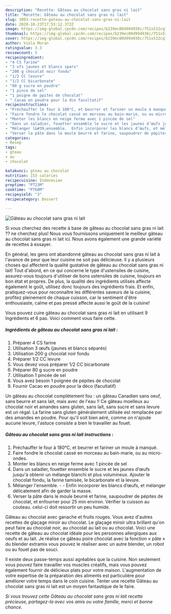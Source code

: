 ```yaml
---
description: "Recette: Gâteau au chocolat sans gras ni lait"
title: "Recette: Gâteau au chocolat sans gras ni lait"
slug: 3093-recette-gateau-au-chocolat-sans-gras-ni-lait
date: 2020-10-23T17:53:12.372Z
image: https://img-global.cpcdn.com/recipes/b239ec00d994938c/751x532cq70/gateau-au-chocolat-sans-gras-ni-lait-photo-principale-de-la-recette.jpg
thumbnail: https://img-global.cpcdn.com/recipes/b239ec00d994938c/751x532cq70/gateau-au-chocolat-sans-gras-ni-lait-photo-principale-de-la-recette.jpg
cover: https://img-global.cpcdn.com/recipes/b239ec00d994938c/751x532cq70/gateau-au-chocolat-sans-gras-ni-lait-photo-principale-de-la-recette.jpg
author: Viola Moran
ratingvalue: 3.3
reviewcount: 5
recipeingredient:
- "4 CS farine"
- "3 ufs jaunes et blancs spars"
- "200 g chocolat noir fondu"
- "1/2 CC levure"
- "1/2 CC bicarbonate"
- "80 g sucre en poudre"
- "1 pince de sel"
- "1 poigne de ppites de chocolat"
- " Cacao en poudre pour la dco facultatif"
recipeinstructions:
- "Préchauffer le four à 180°C, et beurrer et fariner un moule à manqué."
- "Faire fondre le chocolat cassé en morceau au bain-marie, ou au micro-ondes."
- "Monter les blancs en neige ferme avec 1 pincée de sel"
- "Dans un saladier, fouetter ensemble le sucre et les jaunes d’œufs jusqu&#39;à obtenir un mélange blanchi et plus volumineux. Ajouter le chocolat fondu, la farine tamisée, le bicarbonate et la levure."
- "Mélanger l&#39;ensemble.  Enfin incorporer les blancs d’œufs, et mélanger délicatement afin de garder la masse."
- "Verser la pâte dans le moule beurré et farine, saupoudrer de pépites de chocolat, et enfourner pour 25 min environ. Vérifier la cuisson au couteau. celui-ci doit ressortir un peu humide."
categories:
- Resep
tags:
- gteau
- au
- chocolat

katakunci: gteau au chocolat 
nutrition: 153 calories
recipecuisine: Indonesian
preptime: "PT23M"
cooktime: "PT60M"
recipeyield: "3"
recipecategory: Dessert

---
```



![Gâteau au chocolat sans gras ni lait](https://img-global.cpcdn.com/recipes/b239ec00d994938c/751x532cq70/gateau-au-chocolat-sans-gras-ni-lait-photo-principale-de-la-recette.jpg)

Si vous cherchez des recette à base de gâteau au chocolat sans gras ni lait ?? ne cherchez plus! Nous vous fournissons uniquement le meilleur gâteau au chocolat sans gras ni lait ici. Nous avons également une grande variété de recettes à essayer.

En général, les gens ont abandonné gâteau au chocolat sans gras ni lait à l'avance de peur que leur cuisine ne soit pas délicieuse. Il y a plusieurs choses qui affectent la qualité gustative de gâteau au chocolat sans gras ni lait! Tout d'abord, en ce qui concerne le type d'ustensiles de cuisine, assurez-vous toujours d'utiliser de bons ustensiles de cuisine, toujours en bon état et propres. De plus, la qualité des ingrédients utilisés affecte également le goût, utilisez donc toujours des ingrédients frais. Et enfin, pratiquez-vous pour reconnaître les différentes saveurs de la cuisine, profitez pleinement de chaque cuisson, car le sentiment d'être enthousiaste, calme et pas pressé affecte aussi le goût de la cuisine!

<!--inarticleads1-->

Vous pouvez cuire gâteau au chocolat sans gras ni lait en utilisant 9 Ingrédients et 6 pas. Voici comment vous faire cette.

##### Ingrédients de gâteau au chocolat sans gras ni lait :

1. Préparer 4 CS farine
1. Utilisation 3 œufs (jaunes et blancs séparés)
1. Utilisation 200 g chocolat noir fondu
1. Préparer 1/2 CC levure
1. Vous devez vous préparer 1/2 CC bicarbonate
1. Préparer 80 g sucre en poudre
1. Utilisation 1 pincée de sel
1. Vous avez besoin 1 poignée de pépites de chocolat
1. Fournir  Cacao en poudre pour la déco (facultatif)


Un gâteau au chocolat complètement fou : un gâteau Canadien sans oeuf, sans beurre et sans lait, mais avec de l&#39;eau !! Ce gâteau moelleux au chocolat noir et amandes sans gluten, sans lait, sans sucre et sans levure est un régal. La farine sans gluten généralement utilisée est remplacée par des amandes en poudre. Pour qu&#39;il soit bien aéré, comme on n&#39;ajoute aucune levure, l&#39;astuce consiste a bien le travailler au fouet. 

<!--inarticleads2-->

##### Gâteau au chocolat sans gras ni lait instructions :

1. Préchauffer le four à 180°C, et beurrer et fariner un moule à manqué.
1. Faire fondre le chocolat cassé en morceau au bain-marie, ou au micro-ondes.
1. Monter les blancs en neige ferme avec 1 pincée de sel
1. Dans un saladier, fouetter ensemble le sucre et les jaunes d’œufs jusqu&#39;à obtenir un mélange blanchi et plus volumineux. Ajouter le chocolat fondu, la farine tamisée, le bicarbonate et la levure.
1. Mélanger l&#39;ensemble. -  - Enfin incorporer les blancs d’œufs, et mélanger délicatement afin de garder la masse.
1. Verser la pâte dans le moule beurré et farine, saupoudrer de pépites de chocolat, et enfourner pour 25 min environ. Vérifier la cuisson au couteau. celui-ci doit ressortir un peu humide.


Gâteau au chocolat avec ganache et fruits rouges. Vous avez d&#39;autres recettes de glaçage miroir au chocolat. Le glaçage miroir ultra brillant qu&#39;on peut faire au chocolat noir, au chocolat au lait ou au chocolat. Voici une recette de gâteau au chocolat idéale pour les personnes allergiques aux oeufs et au lait. Je réalise ce gâteau poire chocolat avec la fonction « pâte » du blender extramix vous pouvez le réaliser avec un autre blender, un robot ou au fouet pas de souci. 

<!--inarticleads1-->

<p>
Il existe deux passe-temps aussi agréables que la cuisine. Non seulement vous pouvez faire travailler vos muscles créatifs, mais vous pouvez également fournir de délicieux plats pour votre maison. L'augmentation de votre expertise de la préparation des aliments est particulière pour améliorer votre temps dans le coin cuisine. Tenter une recette Gâteau au chocolat sans gras ni lait est un moyen fantastique de le faire.
</p>

<p>
<i>Si vous trouvez cette Gâteau au chocolat sans gras ni lait recette précieuse, partagez-la avec vos amis ou votre famille, merci et bonne chance.</i>
</p>
